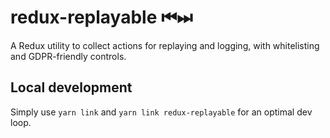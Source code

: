 # redux-replayable ⏮⏭

A Redux utility to collect actions for replaying and logging, with whitelisting and GDPR-friendly controls.

## Local development

Simply use `yarn link` and `yarn link redux-replayable` for an optimal dev loop.
